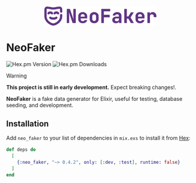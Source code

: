 <p align="center">
  <a href="https://hexdocs.pm/neo_faker" target="_blank">
    <img src="./priv/logo/full_logo.svg" width="300" alt="NeoFaker Logo">
  </a>
</p>

# NeoFaker

![Hex.pm Version](https://img.shields.io/hexpm/v/neo_faker) ![Hex.pm Downloads](https://img.shields.io/hexpm/dt/neo_faker)

> [!WARNING]
> **This project is still in early development.** Expect breaking changes!.

**NeoFaker** is a fake data generator for Elixir, useful for testing, database seeding, and development.

## Installation

Add `neo_faker` to your list of dependencies in `mix.exs` to install it from [Hex](https://hex.pm/packages/neo_faker):

```elixir
def deps do
  [
    {:neo_faker, "~> 0.4.2", only: [:dev, :test], runtime: false}
  ]
end
```
